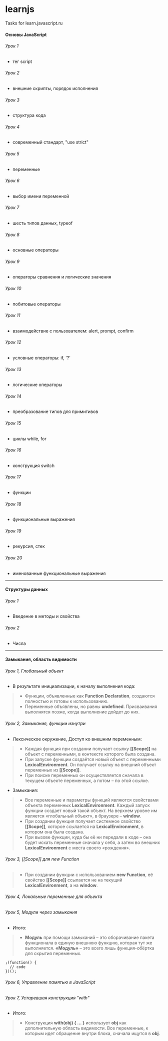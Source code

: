 # learnjs
Tasks for learn.javascript.ru

#### Основы JavaScript
###### Урок 1

- тег script

###### Урок 2

- внешние скрипты, порядок исполнения

###### Урок 3

- структура кода

###### Урок 4

- современный стандарт, "use strict"

###### Урок 5

- переменные

###### Урок 6

- выбор имени переменной

###### Урок 7

- шесть типов данных, typeof

###### Урок 8

- основные операторы

###### Урок 9

- операторы сравнения и логические значения

###### Урок 10

- побитовые операторы

###### Урок 11

- взаимодействие с пользователем: alert, prompt, confirm

###### Урок 12

- условные операторы: if, '?'

###### Урок 13

- логические операторы

###### Урок 14

- преобразование типов для примитивов

###### Урок 15

- циклы while, for

###### Урок 16

- конструкция switch

###### Урок 17

- функции

###### Урок 18

- функциональные выражения

###### Урок 19

- рекурсия, стек

###### Урок 20

- именованные функциональные выражения

---

#### Структуры данных
###### Урок 1

- Введение в методы и свойства

###### Урок 2

- Числа

---

#### Замыкания, область видимости
###### Урок 1, Глобальный объект

- В результате инициализации, к началу выполнения кода:

> - Функции, объявленные как **Function Declaration**, создаются полностью и готовы к использованию.
> - Переменные объявлены, но равны **undefined**. Присваивания выполнятся позже, когда выполнение дойдет до них.

###### Урок 2, Замыкания, функции изнутри

- Лексическое окружение, Доступ ко внешним переменным:

> - Каждая функция при создании получает ссылку **[[Scope]]** на объект с переменными, в контексте которого была создана.
> - При запуске функции создаётся новый объект с переменными **LexicalEnvironment**. Он получает ссылку на внешний объект переменных из **[[Scope]]**.
> - При поиске переменных он осуществляется сначала в текущем объекте переменных, а потом – по этой ссылке.

- Замыкания:

> - Все переменные и параметры функций являются свойствами объекта переменных **LexicalEnvironment**. Каждый запуск функции создает новый такой объект. На верхнем уровне им является «глобальный объект», в браузере – **window**.
> - При создании функция получает системное свойство **[[Scope]]**, которое ссылается на **LexicalEnvironment**, в котором она была создана.
> - При вызове функции, куда бы её ни передали в коде – она будет искать переменные сначала у себя, а затем во внешних **LexicalEnvironment** с места своего «рождения».

###### Урок 3, [[Scope]] для new Function

> - При создании функции с использованием **new Function**, её свойство **[[Scope]]** ссылается не на текущий **LexicalEnvironment**, а на **window**.

###### Урок 4, Локальные переменные для объекта

###### Урок 5, Модули через замыкания

- Итого:

> - **Модуль** при помощи замыканий – это оборачивание пакета функционала в единую внешнюю функцию, которая тут же выполняется. **«Модуль»** – это всего лишь функция-обёртка для скрытия переменных.

```
;(function() {
  // code
})();
```

###### Урок 6, Управление памятью в JavaScript

###### Урок 7, Устаревшая конструкция "with"

- Итого:

> - Конструкция **with(obj) { ... }** использует **obj** как дополнительную область видимости. Все переменные, к которым идет обращение внутри блока, сначала ищутся в **obj**.










